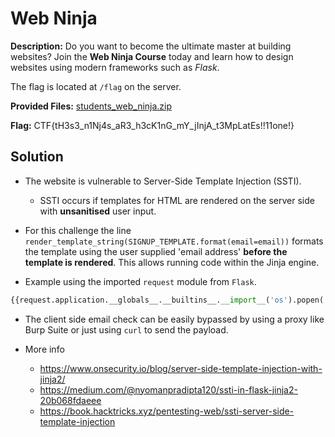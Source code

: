# Web Ninja

**Description:** Do you want to become the ultimate master at building websites? Join the **Web Ninja Course** today and learn how to design websites using modern frameworks such as *Flask*.

The flag is located at `/flag` on the server.

**Provided Files:** [students_web_ninja.zip](provided_files/students_web_ninja.zip)

**Flag:** CTF{tH3s3_n1Nj4s_aR3_h3cK1nG_mY_jInjA_t3MpLatEs!!11one!}

## Solution

* The website is vulnerable to Server-Side Template Injection (SSTI).
  - SSTI occurs if templates for HTML are rendered on the server side with **unsanitised** user input.

* For this challenge the line `render_template_string(SIGNUP_TEMPLATE.format(email=email))` formats the template using the user supplied 'email address' **before the template is rendered**. This allows running code within the Jinja engine.

* Example using the imported `request` module from `Flask`.

```python
{{request.application.__globals__.__builtins__.__import__('os').popen('cat /flag').read()}}
```

* The client side email check can be easily bypassed by using a proxy like Burp Suite or just using `curl` to send the payload.

* More info
  - https://www.onsecurity.io/blog/server-side-template-injection-with-jinja2/
  - https://medium.com/@nyomanpradipta120/ssti-in-flask-jinja2-20b068fdaeee
  - https://book.hacktricks.xyz/pentesting-web/ssti-server-side-template-injection
